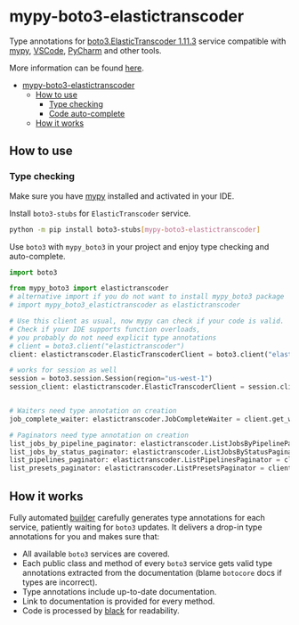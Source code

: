 # mypy-boto3-elastictranscoder

Type annotations for
[boto3.ElasticTranscoder 1.11.3](https://boto3.amazonaws.com/v1/documentation/api/1.11.3/reference/services/elastictranscoder.html#ElasticTranscoder) service
compatible with [mypy](https://github.com/python/mypy), [VSCode](https://code.visualstudio.com/),
[PyCharm](https://www.jetbrains.com/pycharm/) and other tools.

More information can be found [here](https://vemel.github.io/mypy_boto3/).

- [mypy-boto3-elastictranscoder](#mypy-boto3-elastictranscoder)
  - [How to use](#how-to-use)
    - [Type checking](#type-checking)
    - [Code auto-complete](#code-auto-complete)
  - [How it works](#how-it-works)

## How to use

### Type checking

Make sure you have [mypy](https://github.com/python/mypy) installed and activated in your IDE.

Install `boto3-stubs` for `ElasticTranscoder` service.

```bash
python -m pip install boto3-stubs[mypy-boto3-elastictranscoder]
```

Use `boto3` with `mypy_boto3` in your project and enjoy type checking and auto-complete.

```python
import boto3

from mypy_boto3 import elastictranscoder
# alternative import if you do not want to install mypy_boto3 package
# import mypy_boto3_elastictranscoder as elastictranscoder

# Use this client as usual, now mypy can check if your code is valid.
# Check if your IDE supports function overloads,
# you probably do not need explicit type annotations
# client = boto3.client("elastictranscoder")
client: elastictranscoder.ElasticTranscoderClient = boto3.client("elastictranscoder")

# works for session as well
session = boto3.session.Session(region="us-west-1")
session_client: elastictranscoder.ElasticTranscoderClient = session.client("elastictranscoder")


# Waiters need type annotation on creation
job_complete_waiter: elastictranscoder.JobCompleteWaiter = client.get_waiter("job_complete")

# Paginators need type annotation on creation
list_jobs_by_pipeline_paginator: elastictranscoder.ListJobsByPipelinePaginator = client.get_paginator("list_jobs_by_pipeline")
list_jobs_by_status_paginator: elastictranscoder.ListJobsByStatusPaginator = client.get_paginator("list_jobs_by_status")
list_pipelines_paginator: elastictranscoder.ListPipelinesPaginator = client.get_paginator("list_pipelines")
list_presets_paginator: elastictranscoder.ListPresetsPaginator = client.get_paginator("list_presets")
```

## How it works

Fully automated [builder](https://github.com/vemel/mypy_boto3) carefully generates
type annotations for each service, patiently waiting for `boto3` updates. It delivers
a drop-in type annotations for you and makes sure that:

- All available `boto3` services are covered.
- Each public class and method of every `boto3` service gets valid type annotations
  extracted from the documentation (blame `botocore` docs if types are incorrect).
- Type annotations include up-to-date documentation.
- Link to documentation is provided for every method.
- Code is processed by [black](https://github.com/psf/black) for readability.